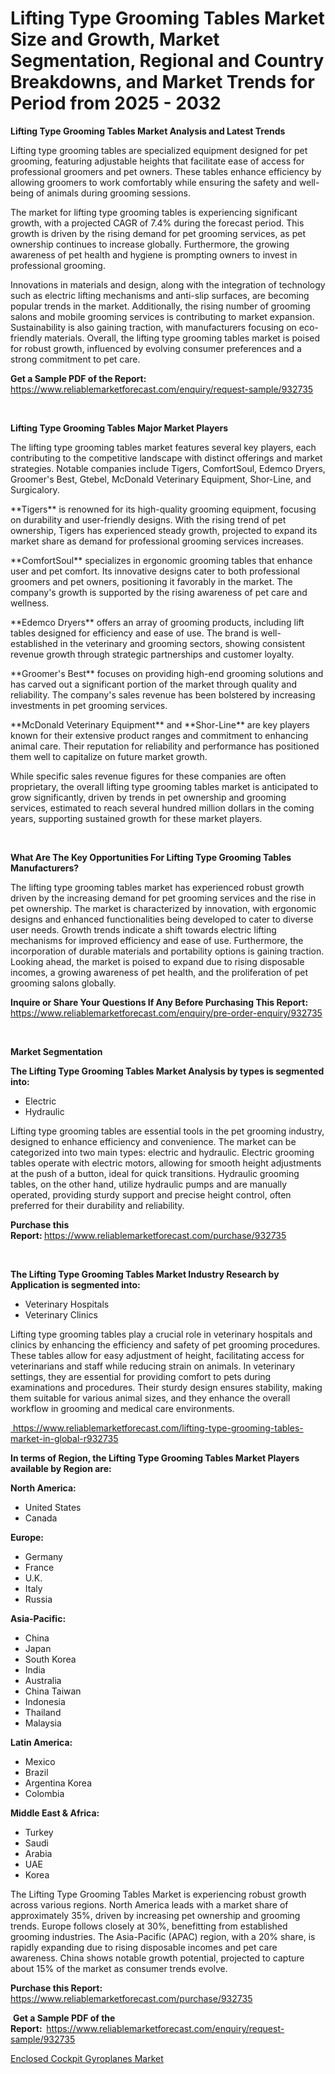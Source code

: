 <p><h1>Lifting Type Grooming Tables Market Size and Growth, Market Segmentation, Regional and Country Breakdowns, and Market Trends for Period from 2025 -  2032</h1></p><p><strong>Lifting Type Grooming Tables Market Analysis and Latest Trends</strong></p>
<p><p>Lifting type grooming tables are specialized equipment designed for pet grooming, featuring adjustable heights that facilitate ease of access for professional groomers and pet owners. These tables enhance efficiency by allowing groomers to work comfortably while ensuring the safety and well-being of animals during grooming sessions. </p><p>The market for lifting type grooming tables is experiencing significant growth, with a projected CAGR of 7.4% during the forecast period. This growth is driven by the rising demand for pet grooming services, as pet ownership continues to increase globally. Furthermore, the growing awareness of pet health and hygiene is prompting owners to invest in professional grooming. </p><p>Innovations in materials and design, along with the integration of technology such as electric lifting mechanisms and anti-slip surfaces, are becoming popular trends in the market. Additionally, the rising number of grooming salons and mobile grooming services is contributing to market expansion. Sustainability is also gaining traction, with manufacturers focusing on eco-friendly materials. Overall, the lifting type grooming tables market is poised for robust growth, influenced by evolving consumer preferences and a strong commitment to pet care.</p></p>
<p><strong>Get a Sample PDF of the Report:&nbsp;</strong> <a href="https://www.reliablemarketforecast.com/enquiry/request-sample/932735?utm_campaign=1888&utm_medium=2&utm_source=Github&utm_content=ia&utm_term=21032025&utm_id=lifting-type-grooming-tables">https://www.reliablemarketforecast.com/enquiry/request-sample/932735</a></p>
<p>&nbsp;</p>
<p><strong>Lifting Type Grooming Tables Major Market Players</strong></p>
<p><p>The lifting type grooming tables market features several key players, each contributing to the competitive landscape with distinct offerings and market strategies. Notable companies include Tigers, ComfortSoul, Edemco Dryers, Groomer's Best, Gtebel, McDonald Veterinary Equipment, Shor-Line, and Surgicalory.</p><p>**Tigers** is renowned for its high-quality grooming equipment, focusing on durability and user-friendly designs. With the rising trend of pet ownership, Tigers has experienced steady growth, projected to expand its market share as demand for professional grooming services increases.</p><p>**ComfortSoul** specializes in ergonomic grooming tables that enhance user and pet comfort. Its innovative designs cater to both professional groomers and pet owners, positioning it favorably in the market. The company's growth is supported by the rising awareness of pet care and wellness.</p><p>**Edemco Dryers** offers an array of grooming products, including lift tables designed for efficiency and ease of use. The brand is well-established in the veterinary and grooming sectors, showing consistent revenue growth through strategic partnerships and customer loyalty.</p><p>**Groomer's Best** focuses on providing high-end grooming solutions and has carved out a significant portion of the market through quality and reliability. The company's sales revenue has been bolstered by increasing investments in pet grooming services.</p><p>**McDonald Veterinary Equipment** and **Shor-Line** are key players known for their extensive product ranges and commitment to enhancing animal care. Their reputation for reliability and performance has positioned them well to capitalize on future market growth.</p><p>While specific sales revenue figures for these companies are often proprietary, the overall lifting type grooming tables market is anticipated to grow significantly, driven by trends in pet ownership and grooming services, estimated to reach several hundred million dollars in the coming years, supporting sustained growth for these market players.</p></p>
<p>&nbsp;</p>
<p><strong>What Are The Key Opportunities For Lifting Type Grooming Tables Manufacturers?</strong></p>
<p><p>The lifting type grooming tables market has experienced robust growth driven by the increasing demand for pet grooming services and the rise in pet ownership. The market is characterized by innovation, with ergonomic designs and enhanced functionalities being developed to cater to diverse user needs. Growth trends indicate a shift towards electric lifting mechanisms for improved efficiency and ease of use. Furthermore, the incorporation of durable materials and portability options is gaining traction. Looking ahead, the market is poised to expand due to rising disposable incomes, a growing awareness of pet health, and the proliferation of pet grooming salons globally.</p></p>
<p><strong>Inquire or Share Your Questions If Any Before Purchasing This Report:</strong> <a href="https://www.reliablemarketforecast.com/enquiry/pre-order-enquiry/932735?utm_campaign=1888&utm_medium=2&utm_source=Github&utm_content=ia&utm_term=21032025&utm_id=lifting-type-grooming-tables">https://www.reliablemarketforecast.com/enquiry/pre-order-enquiry/932735</a></p>
<p>&nbsp;</p>
<p><strong>Market Segmentation</strong></p>
<p><strong>The Lifting Type Grooming Tables Market Analysis by types is segmented into:</strong></p>
<p><ul><li>Electric</li><li>Hydraulic</li></ul></p>
<p><p>Lifting type grooming tables are essential tools in the pet grooming industry, designed to enhance efficiency and convenience. The market can be categorized into two main types: electric and hydraulic. Electric grooming tables operate with electric motors, allowing for smooth height adjustments at the push of a button, ideal for quick transitions. Hydraulic grooming tables, on the other hand, utilize hydraulic pumps and are manually operated, providing sturdy support and precise height control, often preferred for their durability and reliability.</p></p>
<p><strong>Purchase this Report:&nbsp;</strong><a href="https://www.reliablemarketforecast.com/purchase/932735?utm_campaign=1888&utm_medium=2&utm_source=Github&utm_content=ia&utm_term=21032025&utm_id=lifting-type-grooming-tables">https://www.reliablemarketforecast.com/purchase/932735</a></p>
<p>&nbsp;</p>
<p><strong>The Lifting Type Grooming Tables Market Industry Research by Application is segmented into:</strong></p>
<p><ul><li>Veterinary Hospitals</li><li>Veterinary Clinics</li></ul></p>
<p><p>Lifting type grooming tables play a crucial role in veterinary hospitals and clinics by enhancing the efficiency and safety of pet grooming procedures. These tables allow for easy adjustment of height, facilitating access for veterinarians and staff while reducing strain on animals. In veterinary settings, they are essential for providing comfort to pets during examinations and procedures. Their sturdy design ensures stability, making them suitable for various animal sizes, and they enhance the overall workflow in grooming and medical care environments.</p></p>
<p><a href="https://www.reliablemarketforecast.com/lifting-type-grooming-tables-market-in-global-r932735?utm_campaign=1888&utm_medium=2&utm_source=Github&utm_content=ia&utm_term=21032025&utm_id=lifting-type-grooming-tables">&nbsp;https://www.reliablemarketforecast.com/lifting-type-grooming-tables-market-in-global-r932735</a></p>
<p><strong>In terms of Region, the Lifting Type Grooming Tables Market Players available by Region are:</strong></p>
<p>
    <p> <strong> North America: </strong>
        <ul>
            <li>United States</li>
            <li>Canada</li>
        </ul>
        </p> 
    <p> <strong> Europe: </strong>
        <ul>
            <li>Germany</li>
            <li>France</li>
            <li>U.K.</li>
            <li>Italy</li>
            <li>Russia</li>
        </ul>
        </p> 
    <p> <strong> Asia-Pacific: </strong>
        <ul>
            <li>China</li>
            <li>Japan</li>
            <li>South Korea</li>
            <li>India</li>
            <li>Australia</li>
            <li>China Taiwan</li>
            <li>Indonesia</li>
            <li>Thailand</li>
            <li>Malaysia</li>
        </ul>
        </p> 
    <p> <strong> Latin America: </strong>
        <ul>
            <li>Mexico</li>
            <li>Brazil</li>
            <li>Argentina Korea</li>
            <li>Colombia</li>
        </ul>
        </p> 
    <p> <strong> Middle East & Africa: </strong>
        <ul>
            <li>Turkey</li>
            <li>Saudi</li>
            <li>Arabia</li>
            <li>UAE</li>
            <li>Korea</li>
        </ul>
    </p>
    </p>
<p><p>The Lifting Type Grooming Tables Market is experiencing robust growth across various regions. North America leads with a market share of approximately 35%, driven by increasing pet ownership and grooming trends. Europe follows closely at 30%, benefitting from established grooming industries. The Asia-Pacific (APAC) region, with a 20% share, is rapidly expanding due to rising disposable incomes and pet care awareness. China shows notable growth potential, projected to capture about 15% of the market as consumer trends evolve.</p></p>
<p><strong>Purchase this Report: </strong><a href="https://www.reliablemarketforecast.com/purchase/932735?utm_campaign=1888&utm_medium=2&utm_source=Github&utm_content=ia&utm_term=21032025&utm_id=lifting-type-grooming-tables">https://www.reliablemarketforecast.com/purchase/932735</a></p>
<p>&nbsp;<strong>Get a Sample PDF of the Report:&nbsp;&nbsp;</strong><a href="https://www.reliablemarketforecast.com/enquiry/request-sample/932735?utm_campaign=1888&utm_medium=2&utm_source=Github&utm_content=ia&utm_term=21032025&utm_id=lifting-type-grooming-tables">https://www.reliablemarketforecast.com/enquiry/request-sample/932735</a></p>
<p><strong></strong></p>
<p><p><a href="https://github.com/sutrejaron/Market-Research-Report-List-1/blob/main/enclosed-cockpit-gyroplanes-market.md?utm_campaign=1888&utm_medium=2&utm_source=Github&utm_content=ia&utm_term=21032025&utm_id=lifting-type-grooming-tables">Enclosed Cockpit Gyroplanes Market</a></p></p>